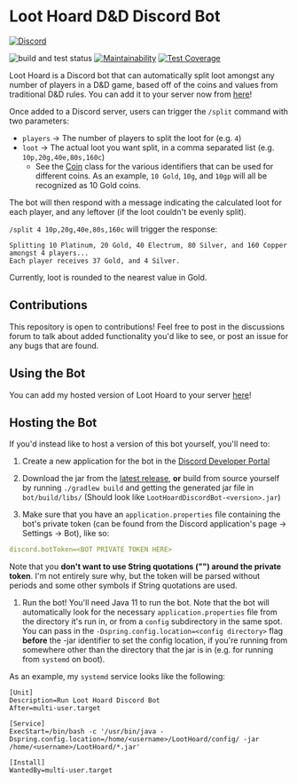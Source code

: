 # Loot Hoard D&D Discord Bot

[![Discord](https://img.shields.io/badge/Add%20Loot%20Hoard-%237289DA.svg?style=flat&logo=discord&logoColor=white)](https://discord.com/api/oauth2/authorize?client_id=1000943034202066984&permissions=2048&scope=bot%20applications.commands)  

![build and test status](https://github.com/jsoberg/Loot-Hoard-DnD-Discord-Bot/actions/workflows/gradle.yml/badge.svg?branch=main)  [![Maintainability](https://api.codeclimate.com/v1/badges/6c0494fce51d8e7d7830/maintainability)](https://codeclimate.com/github/jsoberg/Loot-Hoard-DnD-Discord-Bot/maintainability)  [![Test Coverage](https://api.codeclimate.com/v1/badges/6c0494fce51d8e7d7830/test_coverage)](https://codeclimate.com/github/jsoberg/Loot-Hoard-DnD-Discord-Bot/test_coverage)

Loot Hoard is a Discord bot that can automatically split loot amongst any number of players in a
D&amp;D game, based off of the coins and values from traditional D&amp;D rules. You can add it to your server now from [here](https://discord.com/api/oauth2/authorize?client_id=1000943034202066984&permissions=2048&scope=bot%20applications.commands)!

Once added to a Discord server, users can trigger the `/split` command with two parameters:
- `players` -> The number of players to split the loot for (e.g. `4`)
- `loot` -> The actual loot you want split, in a comma separated list (e.g. `10p,20g,40e,80s,160c`)
    - See the [Coin](https://github.com/jsoberg/Loot-Split-Discord-Bot/blob/main/domain/src/main/kotlin/com/soberg/loothoard/domain/Coin.kt) class for the various identifiers that can be used for different coins. As an example, `10 Gold`, `10g`, and `10gp` will all be recognized as 10 Gold coins.

The bot will then respond with a message indicating the calculated loot for each player, and any leftover (if the loot couldn't be evenly split).

`/split 4 10p,20g,40e,80s,160c` will trigger the response:
```
Splitting 10 Platinum, 20 Gold, 40 Electrum, 80 Silver, and 160 Copper amongst 4 players...
Each player receives 37 Gold, and 4 Silver.
```

Currently, loot is rounded to the nearest value in Gold.

## Contributions

This repository is open to contributions! Feel free to post in the discussions forum to talk about added functionality you'd like to see, or post an issue for any bugs that are found.

## Using the Bot

You can add my hosted version of Loot Hoard to your server [here](https://discord.com/api/oauth2/authorize?client_id=1000943034202066984&permissions=2048&scope=bot%20applications.commands)!

## Hosting the Bot

If you'd instead like to host a version of this bot yourself, you'll need to:
1. Create a new application for the bot in the [Discord Developer Portal](https://discord.com/developers/applications)

1. Download the jar from the [latest release](https://github.com/jsoberg/Loot-Hoard-DnD-Discord-Bot/releases/latest), **or** build from source yourself by running `./gradlew build` and getting the generated jar file in `bot/build/libs/` (Should look like `LootHoardDiscordBot-<version>.jar`)

1. Make sure that you have an `application.properties` file containing the bot's private token (can be found from the Discord application's page -> Settings -> Bot), like so:
```yaml
discord.botToken=<BOT PRIVATE TOKEN HERE>
```
Note that you **don't want to use String quotations ("") around the private token**. I'm not entirely sure why, but the token will be parsed without periods and some other symbols if String quotations are used.

1. Run the bot!
You'll need Java 11 to run the bot. Note that the bot will automatically look for the necessary `application.properties` file from the directory it's run in, or from a `config` subdirectory in the same spot. You can pass in the `-Dspring.config.location=<config directory>` flag **before** the -jar identifier to set the config location, if you're running from somewhere other than the directory that the jar is in (e.g. for running from `systemd` on boot).

As an example, my `systemd` service looks like the following:
```
[Unit]
Description=Run Loot Hoard Discord Bot
After=multi-user.target

[Service]
ExecStart=/bin/bash -c '/usr/bin/java -Dspring.config.location=/home/<username>/LootHoard/config/ -jar /home/<username>/LootHoard/*.jar'

[Install]
WantedBy=multi-user.target
```

